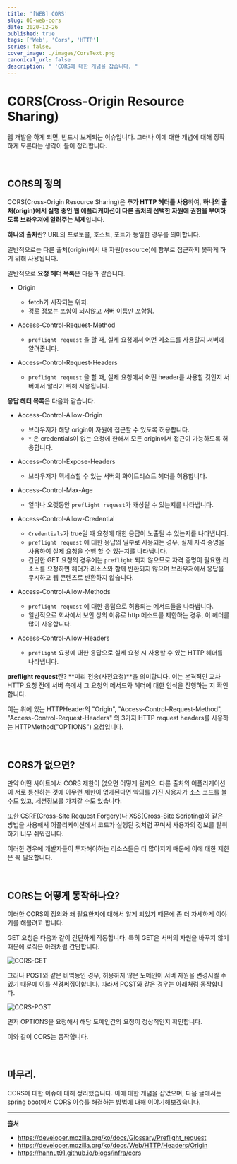 ```yaml
---
title: '[WEB] CORS'
slug: 00-web-cors
date: 2020-12-26
published: true
tags: ['Web', 'Cors', 'HTTP']
series: false,
cover_image: ./images/CorsText.png
canonical_url: false
description: " 'CORS에 대한 개념을 잡습니다. "
---
```


# CORS(Cross-Origin Resource Sharing)

웹 개발을 하게 되면, 반드시 보게되는 이슈입니다. 그러나 이에 대한 개념에 대해 정확하게 모른다는 생각이 들어 정리합니다.

<br/>

## CORS의 정의

CORS(Cross-Origin Resource Sharing)은 **추가 HTTP 헤더를 사용**하여, **하나의 출처(origin)에서 실행 중인 웹 애플리케이션이 다른 출처의 선택한 자원에 권한을 부여하도록 브라우저에 알려주는 체제**입니다.

**하나의 출처**란? URL의 프로토콜, 호스트, 포트가 동일한 경우를 의미합니다.

일반적으로는 다른 출처(origin)에서 내 자원(resource)에 함부로 접근하지 못하게 하기 위해 사용됩니다.

일반적으로 **요청 헤더 목록**은 다음과 같습니다.

- Origin

  - fetch가 시작되는 위치.
  - 경로 정보는 포함이 되지않고 서버 이름만 포함됨.

- Access-Control-Request-Method

  - `preflight request` 을 할 때, 실제 요청에서 어떤 메소드를 사용할지 서버에 알려줍니다.

- Access-Control-Request-Headers

  - `preflight request` 을 할 때, 실제 요청에서 어떤 header를 사용할 것인지 서버에서 알리기 위해 사용됩니다.

**응답 헤더 목록**은 다음과 같습니다.

- Access-Control-Allow-Origin

  - 브라우저가 해당 origin이 자원에 접근할 수 있도록 허용합니다.
  - `*` 은 credentials이 없는 요청에 한해서 모든 origin에서 접근이 가능하도록 허용합니다.

- Access-Control-Expose-Headers

  - 브라우저가 액세스할 수 있는 서버의 화이트리스트 헤더를 허용합니다.

- Access-Control-Max-Age

  - 얼마나 오랫동안 `preflight request`가 캐싱될 수 있는지를 나타냅니다.

- Access-Control-Allow-Credential

  - `Credentials`가 true일 때 요청에 대한 응답이 노출될 수 있는지를 나타냅니다.
  - `preflight request` 에 대한 응답의 일부로 사용되는 경우, 실제 자격 증명을 사용하여 실제 요청을 수행 할 수 있는지를 나타냅니다.
  - 간단한 GET 요청의 경우에는 `preflight` 되지 않으므로 자격 증명이 필요한 리소스를 요청하면 헤더가 리소스와 함께 반환되지 않으며 브라우저에서 응답을 무시하고 웹 콘텐츠로 반환하지 않습니다.

- Access-Control-Allow-Methods

  - `preflight request` 에 대한 응답으로 허용되는 메서드들을 나타냅니다.
  - 일반적으로 회사에서 보안 상의 이유로 http 메소드를 제한하는 경우, 이 헤더를 많이 사용합니다.

- Access-Control-Allow-Headers

  - `preflight` 요청에 대한 응답으로 실제 요청 시 사용할 수 있는 HTTP 헤더를 나타냅니다.

**preflight request**란? **미리 전송(사전요청)**을 의미합니다. 이는 본격적인 교차 HTTP 요청 전에 서버 측에서 그 요청의 메서드와 헤더에 대한 인식을 진행하는 지 확인합니다.

이는 위에 있는 HTTPHeader의 "Origin", "Access-Control-Request-Method", "Access-Control-Request-Headers" 의 3가지 HTTP request headers를 사용하는 HTTPMethod("OPTIONS") 요청입니다.

<br/>

## CORS가 없으면?

만약 어떤 사이트에서 CORS 제한이 없으면 어떻게 될까요. 다른 출처의 어플리케이션이 서로 통신하는 것에 아무런 제한이 없게된다면 악의를 가진 사용자가 소스 코드를 볼 수도 있고, 세션정보를 가져갈 수도 있습니다.

또한 [CSRF(Cross-Site Request Forgery)](https://ko.wikipedia.org/wiki/%EC%82%AC%EC%9D%B4%ED%8A%B8_%EA%B0%84_%EC%9A%94%EC%B2%AD_%EC%9C%84%EC%A1%B0)나 [XSS(Cross-Site Scripting)](https://ko.wikipedia.org/wiki/%EC%82%AC%EC%9D%B4%ED%8A%B8_%EA%B0%84_%EC%8A%A4%ED%81%AC%EB%A6%BD%ED%8C%85)와 같은 방법을 사용해서 어플리케이션에서 코드가 실행된 것처럼 꾸며서 사용자의 정보를 탈취하기 너무 쉬워집니다.

이러한 경우에 개발자들이 투자해야하는 리소스들은 더 많아지기 때문에 이에 대한 제한은 꼭 필요합니다.

<br/>

## CORS는 어떻게 동작하나요?

이러한 CORS의 정의와 왜 필요한지에 대해서 알게 되었기 때문에 좀 더 자세하게 이야기를 해볼려고 합니다.

GET 요청은 다음과 같이 간단하게 작동합니다. 특히 GET은 서버의 자원을 바꾸지 않기 때문에 로직은 아래처럼 간단합니다.

![CORS-GET](https://user-images.githubusercontent.com/42582516/103171139-141d8680-488d-11eb-87bc-38088c87fbbf.png)

그러나 POST와 같은 비멱등인 경우, 허용하지 않은 도메인이 서버 자원을 변경시킬 수 있기 때문에 이를 신경써줘야합니다. 따라서 POST와 같은 경우는 아래처럼 동작합니다.

![CORS-POST](https://user-images.githubusercontent.com/42582516/103171048-67430980-488c-11eb-98a1-4e77c348d22d.png)

먼저 OPTIONS을 요청해서 해당 도메인간의 요청이 정상적인지 확인합니다.

이와 같이 CORS는 동작합니다.

<br/>

## 마무리.

CORS에 대한 이슈에 대해 정리했습니다. 이에 대한 개념을 잡았으며, 다음 글에서는 spring boot에서 CORS 이슈를 해결하는 방법에 대해 이야기해보겠습니다.

---

**출처**

- https://developer.mozilla.org/ko/docs/Glossary/Preflight_request
- https://developer.mozilla.org/ko/docs/Web/HTTP/Headers/Origin
- https://hannut91.github.io/blogs/infra/cors
